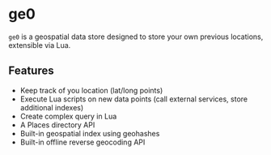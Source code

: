 # ge0

`ge0` is a geospatial data store designed to store your own previous locations, extensible via Lua.

## Features

 - Keep track of you location (lat/long points)
 - Execute Lua scripts on new data points (call external services, store additional indexes)
 - Create complex query in Lua
 - A Places directory API
 - Built-in geospatial index using geohashes
 - Built-in offline reverse geocoding API

